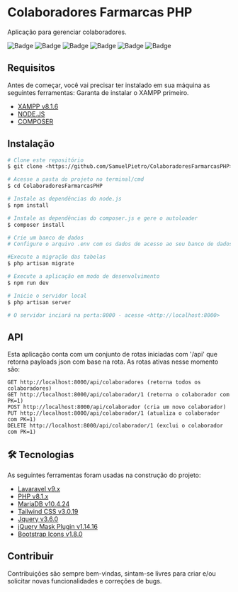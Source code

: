 # Colaboradores Farmarcas PHP
Aplicação para gerenciar colaboradores.

![Badge](https://img.shields.io/github/stars/SamuelPietro/ColaboradoresFarmarcasPHP) ![Badge](https://img.shields.io/github/forks/SamuelPietro/ColaboradoresFarmarcasPHP) ![Badge](https://img.shields.io/github/languages/top/SamuelPietro/ColaboradoresFarmarcasPHP) ![Badge](https://img.shields.io/github/release/SamuelPietro/ColaboradoresFarmarcasPHP) ![Badge](https://img.shields.io/github/issues/SamuelPietro/ColaboradoresFarmarcasPHP) ![Badge](https://img.shields.io/github/repo-size/SamuelPietro/ColaboradoresFarmarcasPHP)


## Requisitos
Antes de começar, você vai precisar ter instalado em sua máquina as seguintes ferramentas:
Garanta de instalar o XAMPP primeiro.
* [XAMPP v8.1.6](https://www.apachefriends.org/download.html)
* [NODE.JS](https://nodejs.org/en/download/)
* [COMPOSER](https://getcomposer.org/download/)



## Instalação

```bash
# Clone este repositório
$ git clone <https://github.com/SamuelPietro/ColaboradoresFarmarcasPHP>

# Acesse a pasta do projeto no terminal/cmd
$ cd ColaboradoresFarmarcasPHP

# Instale as dependências do node.js
$ npm install

# Instale as dependências do composer.js e gere o autoloader
$ composer install

# Crie um banco de dados
# Configure o arquivo .env com os dados de acesso ao seu banco de dados

#Execute a migração das tabelas
$ php artisan migrate

# Execute a aplicação em modo de desenvolvimento
$ npm run dev

# Inicie o servidor local
$ php artisan server

# O servidor inciará na porta:8000 - acesse <http://localhost:8000>
```

## API
Esta aplicação conta com um conjunto de rotas iniciadas com '/api' que retorna payloads json com base na rota.
As rotas ativas nesse momento são:


```
GET http://localhost:8000/api/colaboradores (retorna todos os colaboradores)
GET http://localhost:8000/api/colaborador/1 (retorna o colaborador com PK=1)
POST http://localhost:8000/api/colaborador (cria um novo colaborador)
PUT http://localhost:8000/api/colaborador/1 (atualiza o colaborador com PK=1)
DELETE http://localhost:8000/api/colaborador/1 (exclui o colaborador com PK=1)
```


## 🛠 Tecnologias
As seguintes ferramentas foram usadas na construção do projeto:

- [Lavaravel v9.x](https://laravel.com/)
- [PHP v8.1.x](https://www.php.net/releases/8.1/en.php)
- [MariaDB v10.4.24](https://mariadb.com/kb/en/mariadb-10424-release-notes/)
- [Tailwind CSS v3.0.19](https://tailwindcss.com/)
- [Jquery v3.6.0](https://blog.jquery.com/2021/03/02/jquery-3-6-0-released/)
- [jQuery Mask Plugin v1.14.16](https://igorescobar.github.io/jQuery-Mask-Plugin/)
- [Bootstrap Icons v1.8.0](https://icons.getbootstrap.com/)



## Contribuir
Contribuições são sempre bem-vindas, sintam-se livres para criar e/ou solicitar novas funcionalidades e correções de bugs.
